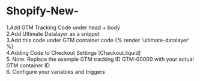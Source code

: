 # Shopify-New-
1.Add GTM Tracking Code under head + body <br>
2.Add Ultimate Datalayer as a snippet<br> 
3.Add this code under GTM container code {% render 'ultimate-datalayer' %} <br>
4.Adding Code to Checkout Settings [Checkout.liquid] <br>
5. Note: Replace the example GTM tracking ID GTM-00000 with your actual GTM container ID<br>
6. Configure your variables and triggers
